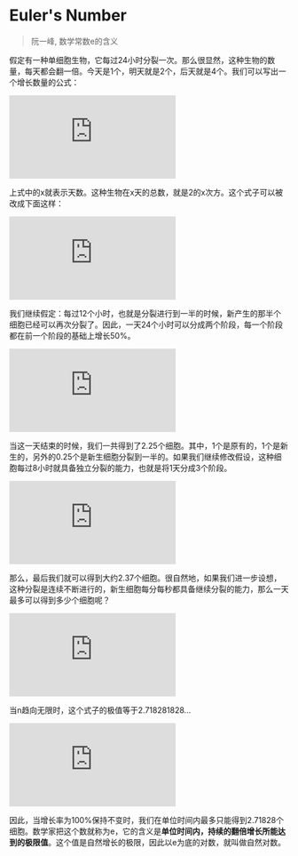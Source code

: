 Euler's Number
==============

> 阮一峰, 数学常数e的含义

假定有一种单细胞生物，它每过24小时分裂一次。那么很显然，这种生物的数量，每天都会翻一倍。今天是1个，明天就是2个，后天就是4个。我们可以写出一个增长数量的公式：

![growth=2^x](http://latex.codecogs.com/gif.latex?%5Cbg_white%20growth%3D2%5Ex)

上式中的x就表示天数。这种生物在x天的总数，就是2的x次方。这个式子可以被改成下面这样：

![growth=(1+100\%)^x](http://latex.codecogs.com/gif.latex?%5Cbg_white%20growth%3D%281&plus;100%5C%25%29%5Ex)

我们继续假定：每过12个小时，也就是分裂进行到一半的时候，新产生的那半个细胞已经可以再次分裂了。因此，一天24个小时可以分成两个阶段，每一个阶段都在前一个阶段的基础上增长50%。

![growth=(1+\frac{100\%}{2})^2=2.25](http://latex.codecogs.com/gif.latex?%5Cbg_white%20growth%3D%281&plus;%5Cfrac%7B100%5C%25%7D%7B2%7D%29%5E2%3D2.25)

当这一天结束的时候，我们一共得到了2.25个细胞。其中，1个是原有的，1个是新生的，另外的0.25个是新生细胞分裂到一半的。如果我们继续修改假设，这种细胞每过8小时就具备独立分裂的能力，也就是将1天分成3个阶段。

![growth=(1+\frac{100\%}{3})^3=2.37037\dots](http://latex.codecogs.com/gif.latex?%5Cbg_white%20growth%3D%281&plus;%5Cfrac%7B100%5C%25%7D%7B3%7D%29%5E3%3D2.37037%5Cdots)

那么，最后我们就可以得到大约2.37个细胞。很自然地，如果我们进一步设想，这种分裂是连续不断进行的，新生细胞每分每秒都具备继续分裂的能力，那么一天最多可以得到多少个细胞呢？

![growth=(1+\frac{100\%}{n})^n=?](http://latex.codecogs.com/gif.latex?%5Cbg_white%20growth%3D%281&plus;%5Cfrac%7B100%5C%25%7D%7Bn%7D%29%5En%3D%3F)

当n趋向无限时，这个式子的极值等于2.718281828...

![\lim_{n\rightarrow\infty}(1+\frac{100\%}{n})^n=2.718281828\dots](http://latex.codecogs.com/gif.latex?%5Cbg_white%20%5Clim_%7Bn%5Crightarrow%5Cinfty%7D%281&plus;%5Cfrac%7B100%5C%25%7D%7Bn%7D%29%5En%3D2.718281828%5Cdots)

因此，当增长率为100%保持不变时，我们在单位时间内最多只能得到2.71828个细胞。数学家把这个数就称为e，它的含义是**单位时间内，持续的翻倍增长所能达到的极限值**。这个值是自然增长的极限，因此以e为底的对数，就叫做自然对数。


